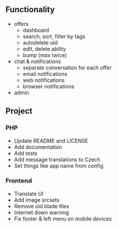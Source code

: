 ## Functionality
* offers
    * dashboard
    * search, sort, filter by tags
    * autodelete old
    * edit, delete ability
    * bump (max twice)
* chat & notifications
    * separate conversation for each offer
    * email notifications
    * web notifications
    * browser notifications
* admin

## Project

### PHP
* Update README and LICENSE
* Add documentation
* Add tests
* Add message translations to Czech
* Set things like app name from config

### Frontend
* Translate UI
* Add image srcsets
* Remove old blade files
* Internet down warning
* Fix footer & left menu on mobile devices